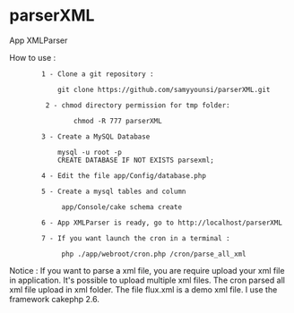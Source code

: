 # parserXML
App XMLParser

How to use :

	    	1 - Clone a git repository :

	        	git clone https://github.com/samyyounsi/parserXML.git
                       
           	 2 - chmod directory permission for tmp folder:
                
               	 	chmod -R 777 parserXML

			3 - Create a MySQL Database

			    mysql -u root -p
			    CREATE DATABASE IF NOT EXISTS parsexml;

			4 - Edit the file app/Config/database.php

			5 - Create a mysql tables and column

			     app/Console/cake schema create  

			6 - App XMLParser is ready, go to http://localhost/parserXML

			7 - If you want launch the cron in a terminal :

			     php ./app/webroot/cron.php /cron/parse_all_xml

Notice : If you want to parse a xml file, you are require upload your xml file in application.
		 It's possible to upload multiple xml files. 
		 The cron parsed all xml file upload in xml folder.
		 The file flux.xml is a demo xml file.
		 I use the framework cakephp 2.6.
